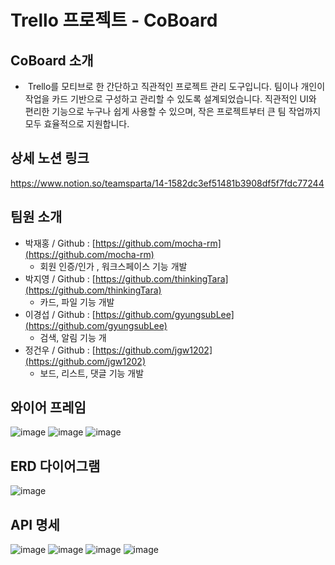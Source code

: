 # Trello 프로젝트 - CoBoard

## CoBoard 소개
-   Trello를 모티브로 한 간단하고 직관적인 프로젝트 관리 도구입니다. 팀이나 개인이 작업을 카드 기반으로 구성하고 관리할 수 있도록 설계되었습니다. 직관적인 UI와 편리한 기능으로 누구나 쉽게 사용할 수 있으며, 작은 프로젝트부터 큰 팀 작업까지 모두 효율적으로 지원합니다.

## 상세 노션 링크
https://www.notion.so/teamsparta/14-1582dc3ef51481b3908df5f7fdc77244

## 팀원 소개

- 박재홍 / Github : [https://github.com/mocha-rm](https://github.com/mocha-rm)
  - 회원 인증/인가 , 워크스페이스 기능 개발
- 박지영 / Github : [https://github.com/thinkingTara](https://github.com/thinkingTara)
  - 카드, 파일 기능 개발
- 이경섭 / Github : [https://github.com/gyungsubLee](https://github.com/gyungsubLee)
  - 검색, 알림 기능 개
- 정건우 / Github : [https://github.com/jgw1202](https://github.com/jgw1202)
  - 보드, 리스트, 댓글 기능 개발

## 와이어 프레임
![image](https://github.com/user-attachments/assets/7cf4124a-0503-4871-80e4-1d930c5fe15b)
![image](https://github.com/user-attachments/assets/22b1066f-2bf7-411a-ac35-5bc88e76abcd)
![image](https://github.com/user-attachments/assets/ba50ebd9-12f8-4e2c-9715-98b703d05923)



## ERD 다이어그램
![image](https://github.com/user-attachments/assets/eb5c16d2-2ef4-45cc-91d8-9e2a72b54496)

## API 명세
![image](https://github.com/user-attachments/assets/7bd15a9c-a16b-4c92-8f9f-43b5c76d1060)
![image](https://github.com/user-attachments/assets/f360f086-baf9-40a1-a742-f290bff3f781)
![image](https://github.com/user-attachments/assets/d88db2cd-eb62-4a6a-9085-989ef72642f7)
![image](https://github.com/user-attachments/assets/f1a9cfc7-6cae-45a7-b62d-413038cdc83b)




